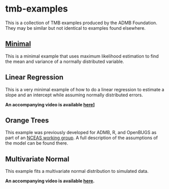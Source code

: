# tmb-examples

This is a collection of TMB examples produced by the ADMB Foundation. They may be similar but not identical to examples found elsewhere.

## [Minimal](https://github.com/admb-project/tmb-examples/tree/master/minimal)
This is a minimal example that uses maximum likelihood estimation to find the mean and variance of a normally distributed variable.

## Linear Regression
This is a very minimal example of how to do a linear regression to estimate a slope and an intercept while assuming normally distributed errors.

**An accompanying video is available [here](https://www.youtube.com/watch?v=A5CLrhzNzVU)]**

## Orange Trees
This example was previously developed for ADMB, R, and OpenBUGS as part of an [NCEAS working group](https://groups.nceas.ucsb.edu/non-linear-modeling/projects). A full description of the assumptions of the model can be found there.

## Multivariate Normal
This example fits a multivariate normal distribution to simulated data.

**An accompanying video is available [here]().**
